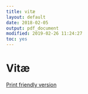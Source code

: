 ```yaml
---
title: vitæ
layout: default
date: 2018-02-05
output: pdf_document
modified: 2019-02-26 11:24:27
toc: yes
---
```


<div class="header-bar">
  <h1>Vitæ</h1>
  <!-- <h2>[Download PDF]({{ "/assets/docs/CV18.pdf" | absolute_url }})</h2> -->
  <p><a href="https://drive.google.com/file/d/1g8wSnM1Vj4K2aI4EkyRBiQT9Xy2SN0ud/view?usp=sharing">Print friendly version</a></p>
</div>

<!-- ## Currently -->

<!-- ### Specialized in -->
